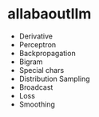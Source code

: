 # allabaoutllm

- Derivative
- Perceptron
- Backpropagation
- Bigram
- Special chars
- Distribution Sampling
- Broadcast
- Loss
- Smoothing
